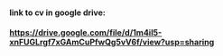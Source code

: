 #### link to cv in google drive:
#### https://drive.google.com/file/d/1m4iI5-xnFUGLrgf7xGAmCuPfwQg5vV6f/view?usp=sharing
